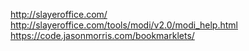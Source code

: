 http://slayeroffice.com/
http://slayeroffice.com/tools/modi/v2.0/modi_help.html
https://code.jasonmorris.com/bookmarklets/
